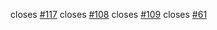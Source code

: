 closes [#117](https://github.com/ThatConference/that.us/issues/117)
closes [#108](https://github.com/ThatConference/that.us/issues/108)
closes [#109](https://github.com/ThatConference/that.us/issues/109)
closes [#61](https://github.com/ThatConference/that.us/issues/61)
